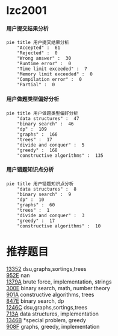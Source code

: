 # lzc2001

<!-- tabs:start -->



#### **用户提交结果分析**

```mermaid
pie title 用户提交结果分析
    "Accepted" :  61
    "Rejected" :  0
    "Wrong answer" :  30
    "Runtime error" :  0
    "Time limit exceeded" :  7
    "Memory limit exceeded" :  0
    "Compilation error" :  0
    "Partial" :  0
```

#### **用户做题类型偏好分析**

```mermaid
pie title 用户做题类型偏好分析
    "data structures" :  47
    "binary search" :  46
    "dp" :  109
    "graphs" :  166
    "trees" :  17
    "divide and conquer" :  5
    "greedy" :  168
    "constructive algorithms" :  135
```
#### **用户错题知识点分析**

```mermaid
pie title 用户错题知识点分析
    "data structures" :  8
    "binary search" :  9
    "dp" :  10
    "graphs" :  60
    "trees" :  1
    "divide and conquer" :  3
    "greedy" :  17
    "constructive algorithms" :  10
```



<!-- tabs:end -->
# 推荐题目
[13352](https://codeforces.com/contest/1335/problem/2)		dsu,graphs,sortings,trees		  
[952E](https://codeforces.com/contest/952/problem/E)		nan		  
[1379A](https://codeforces.com/contest/1379/problem/A)		brute force,
                        implementation,
                        strings		  
[300E](https://codeforces.com/contest/300/problem/E)		binary search,
                        math,
                        number theory		  
[901A](https://codeforces.com/contest/901/problem/A)		constructive algorithms,
                        trees		  
[847E](https://codeforces.com/contest/847/problem/E)		binary search,
                        dp		  
[1246C](https://codeforces.com/contest/1246/problem/C)		dsu,graphs,sortings,trees		  
[713A](https://codeforces.com/contest/713/problem/A)		data structures,
                        implementation		  
[1346B](https://codeforces.com/contest/1346/problem/B)		*special problem,
                        greedy		  
[908F](https://codeforces.com/contest/908/problem/F)		graphs,
                        greedy,
                        implementation		  
